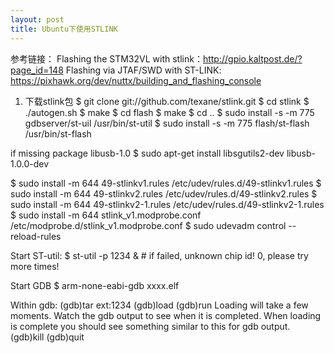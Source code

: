 ```yaml
---
layout: post
title: Ubuntu下使用STLINK
---
```

参考链接：
Flashing the STM32VL with stlink：http://gpio.kaltpost.de/?page_id=148
Flashing via JTAF/SWD with ST-LINK: https://pixhawk.org/dev/nuttx/building_and_flashing_console

1. 下载stlink包
$ git clone git://github.com/texane/stlink.git
$ cd stlink
$ ./autogen.sh
$ make
$ cd flash
$ make
$ cd ..
$ sudo install -s -m 775 gdbserver/st-uil /usr/bin/st-util
$ sudo install -s -m 775 flash/st-flash /usr/bin/st-flash

if missing package libusb-1.0
$ sudo apt-get install libsgutils2-dev libusb-1.0.0-dev

$ sudo install -m 644 49-stlinkv1.rules /etc/udev/rules.d/49-stlinkv1.rules
$ sudo install -m 644 49-stlinkv2.rules /etc/udev/rules.d/49-stlinkv2.rules
$ sudo install -m 644 49-stlinkv2-1.rules /etc/udev/rules.d/49-stlinkv2-1.rules 
$ sudo install -m 644 stlink_v1.modprobe.conf /etc/modprobe.d/stlink_v1.modprobe.conf
$ sudo udevadm control --reload-rules

Start ST-util:
$ st-util -p 1234 & # if failed, unknown chip id! 0, please try more times!

Start GDB
$ arm-none-eabi-gdb xxxx.elf

Within gdb:
(gdb)tar ext:1234
(gdb)load
(gdb)run
Loading will take a few moments. Watch the gdb output to see when it is completed. When loading is complete you should see something similar to this for gdb output.
(gdb)kill
(gdb)quit
